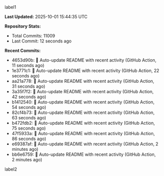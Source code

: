 
label1 
<!-- ACTIVITY_START -->
**Last Updated:** 2025-10-01 15:44:35 UTC

**Repository Stats:**
- Total Commits: 11009
- Last Commit: 12 seconds ago

**Recent Commits:**
- 4653d90b: 🤖 Auto-update README with recent activity (GitHub Action, 11 seconds ago)
- 1e3771c1: 🤖 Auto-update README with recent activity (GitHub Action, 22 seconds ago)
- aa21a778: 🤖 Auto-update README with recent activity (GitHub Action, 31 seconds ago)
- 3a35f7f2: 🤖 Auto-update README with recent activity (GitHub Action, 42 seconds ago)
- b1412540: 🤖 Auto-update README with recent activity (GitHub Action, 54 seconds ago)
- 82cf4b73: 🤖 Auto-update README with recent activity (GitHub Action, 63 seconds ago)
- b472fdb2: 🤖 Auto-update README with recent activity (GitHub Action, 75 seconds ago)
- 47f5933a: 🤖 Auto-update README with recent activity (GitHub Action, 86 seconds ago)
- e69387af: 🤖 Auto-update README with recent activity (GitHub Action, 2 minutes ago)
- bb6e6759: 🤖 Auto-update README with recent activity (GitHub Action, 2 minutes ago)
<!-- ACTIVITY_END -->

label2
